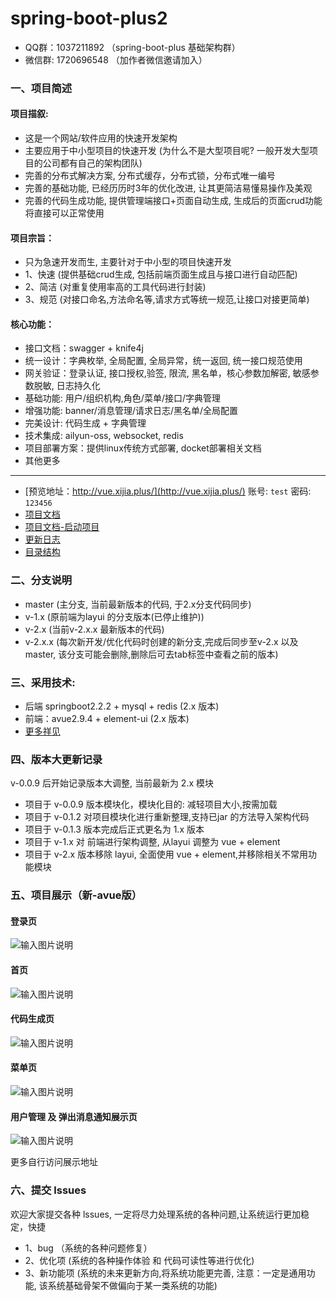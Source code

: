 # spring-boot-plus2

- QQ群：1037211892 （spring-boot-plus 基础架构群）
- 微信群: 1720696548 （加作者微信邀请加入）

### 一、项目简述

#### 项目描叙:
- 这是一个网站/软件应用的快速开发架构
- 主要应用于中小型项目的快速开发 (为什么不是大型项目呢? 一般开发大型项目的公司都有自己的架构团队)
- 完善的分布式解决方案, 分布式缓存，分布式锁，分布式唯一编号
- 完善的基础功能, 已经历历时3年的优化改进, 让其更简洁易懂易操作及美观 
- 完善的代码生成功能, 提供管理端接口+页面自动生成, 生成后的页面crud功能将直接可以正常使用

#### 项目宗旨：
 - 只为急速开发而生, 主要针对于中小型的项目快速开发
 - 1、快速 (提供基础crud生成, 包括前端页面生成且与接口进行自动匹配)
 - 2、简洁 (对重复使用率高的工具代码进行封装)
 - 3、规范 (对接口命名,方法命名等,请求方式等统一规范,让接口对接更简单)

#### 核心功能：
- 接口文档：swagger + knife4j
- 统一设计：字典枚举, 全局配置, 全局异常，统一返回,  统一接口规范使用
- 网关验证：登录认证, 接口授权,验签, 限流, 黑名单，核心参数加解密, 敏感参数脱敏, 日志持久化
- 基础功能: 用户/组织机构,角色/菜单/接口/字典管理
- 增强功能: banner/消息管理/请求日志/黑名单/全局配置
- 完美设计: 代码生成 + 字典管理 
- 技术集成: ailyun-oss, websocket, redis
- 项目部署方案：提供linux传统方式部署, docket部署相关文档
- 其他更多

----------
- [预览地址：http://vue.xijia.plus/](http://vue.xijia.plus/)    账号: `test`  密码: `123456`
- [项目文档](https://gitee.com/wslxm/spring-boot-plus2/wikis/pages)
- [项目文档-启动项目](https://gitee.com/wslxm/spring-boot-plus2/wikis/%E5%BC%80%E5%A7%8B%E4%BD%BF%E7%94%A8/%E5%90%AF%E5%8A%A8%E9%A1%B9%E7%9B%AE)
- [更新日志](https://gitee.com/wslxm/spring-boot-plus2/blob/master/%E7%9B%B8%E5%85%B3%E6%96%87%E6%A1%A3/%E6%9B%B4%E6%96%B0%E6%97%A5%E5%BF%97.md) 
- [目录结构](https://gitee.com/wslxm/spring-boot-plus2/blob/master/%E7%9B%B8%E5%85%B3%E6%96%87%E6%A1%A3/2.x%20%E7%89%88%E6%9C%AC%E7%9B%AE%E5%BD%95%E7%BB%93%E6%9E%84.md) 


### 二、分支说明
- master  (主分支, 当前最新版本的代码, 于2.x分支代码同步)
- v-1.x   (原前端为layui 的分支版本(已停止维护))
- v-2.x   (当前v-2.x.x 最新版本的代码)
- v-2.x.x  (每次新开发/优化代码时创建的新分支,完成后同步至v-2.x 以及 master, 该分支可能会删除,删除后可去tab标签中查看之前的版本)

### 三、采用技术:
- 后端 springboot2.2.2 + mysql + redis (2.x 版本)
- 前端：avue2.9.4 + element-ui  (2.x 版本)
- [更多祥见](https://gitee.com/wslxm/spring-boot-plus2/wikis/%E5%BC%80%E5%A7%8B%E4%BD%BF%E7%94%A8/%E9%87%87%E7%94%A8%E6%8A%80%E6%9C%AF
) 

### 四、版本大更新记录
v-0.0.9 后开始记录版本大调整, 当前最新为 2.x 模块
- 项目于 v-0.0.9 版本模块化，模块化目的: 减轻项目大小,按需加载
- 项目于 v-0.1.2 对项目模块化进行重新整理,支持已jar 的方法导入架构代码
- 项目于 v-0.1.3 版本完成后正式更名为 1.x 版本
- 项目于 v-1.x 对 前端进行架构调整, 从layui 调整为 vue + element 
- 项目于 v-2.x 版本移除 layui, 全面使用 vue + element,并移除相关不常用功能模块


### 五、项目展示（新-avue版）

#### 登录页
![输入图片说明](https://images.gitee.com/uploads/images/2021/1208/201521_b4b0a90f_2208600.png "屏幕截图.png")

#### 首页

![输入图片说明](https://images.gitee.com/uploads/images/2021/1208/201610_83f931fa_2208600.png "屏幕截图.png")

#### 代码生成页

![输入图片说明](https://images.gitee.com/uploads/images/2021/1208/201654_cc2aa4fe_2208600.png "屏幕截图.png")

#### 菜单页

![输入图片说明](https://images.gitee.com/uploads/images/2021/1208/201741_80321125_2208600.png "屏幕截图.png")

#### 用户管理 及 弹出消息通知展示页
![输入图片说明](https://images.gitee.com/uploads/images/2021/1208/201902_11d194f7_2208600.png "屏幕截图.png")

更多自行访问展示地址

### 六、提交 lssues 

欢迎大家提交各种 lssues, 一定将尽力处理系统的各种问题,让系统运行更加稳定，快捷
- 1、bug （系统的各种问题修复）
- 2、优化项 (系统的各种操作体验 和 代码可读性等进行优化)
- 3、新功能项 (系统的未来更新方向,将系统功能更完善, 注意：一定是通用功能, 该系统基础骨架不做偏向于某一类系统的功能)

